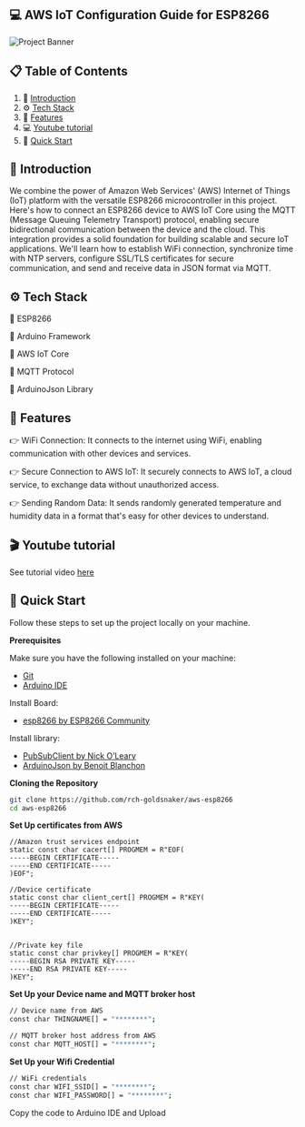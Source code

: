 ## <a name="introduction">💻 AWS IoT Configuration Guide for ESP8266</a>

<img src="https://github.com/rch-goldsnaker/aws-esp8266/blob/main//banner.png" alt="Project Banner">

## 📋 <a name="table">Table of Contents</a>

1. 🤖 [Introduction](#introduction)
2. ⚙️ [Tech Stack](#tech-stack)
3. 🔋 [Features](#features)
4. 💻 [Youtube tutorial](#youtube)
5. 🤸 [Quick Start](#quick-start)
   
## <a name="introduction">🤖 Introduction</a>

We combine the power of Amazon Web Services' (AWS) Internet of Things (IoT) platform with the versatile ESP8266 microcontroller in this project. Here's how to connect an ESP8266 device to AWS IoT Core using the MQTT (Message Queuing Telemetry Transport) protocol, enabling secure bidirectional communication between the device and the cloud.
This integration provides a solid foundation for building scalable and secure IoT applications. We'll learn how to establish WiFi connection, synchronize time with NTP servers, configure SSL/TLS certificates for secure communication, and send and receive data in JSON format via MQTT.


## <a name="tech-stack">⚙️ Tech Stack</a>

💎 ESP8266 

💎 Arduino Framework

💎 AWS IoT Core

💎 MQTT Protocol

💎 ArduinoJson Library

## <a name="features">🔋 Features</a>

👉 WiFi Connection: It connects to the internet using WiFi, enabling communication with other devices and services.

👉 Secure Connection to AWS IoT: It securely connects to AWS IoT, a cloud service, to exchange data without unauthorized access.

👉 Sending Random Data: It sends randomly generated temperature and humidity data in a format that's easy for other devices to understand.

## <a name="youtube">🎬 Youtube tutorial</a>

See tutorial video [here](https://youtu.be/xZoeJ-osS3g)

## <a name="quick-start">🤸 Quick Start</a>

Follow these steps to set up the project locally on your machine.

**Prerequisites**

Make sure you have the following installed on your machine:

- [Git](https://git-scm.com/)
- [Arduino IDE](https://www.arduino.cc/en/software)

Install Board:
- [esp8266 by ESP8266 Community](https://github.com/esp8266/Arduino)

Install library:
- [PubSubClient by Nick O’Leary](https://pubsubclient.knolleary.net/)
- [ArduinoJson by Benoit Blanchon](https://arduinojson.org/?utm_source=meta&utm_medium=library.properties)

**Cloning the Repository**

```bash
git clone https://github.com/rch-goldsnaker/aws-esp8266
cd aws-esp8266
```

**Set Up certificates from AWS**

```env
//Amazon trust services endpoint
static const char cacert[] PROGMEM = R"EOF(
-----BEGIN CERTIFICATE-----
-----END CERTIFICATE-----
)EOF";

//Device certificate
static const char client_cert[] PROGMEM = R"KEY(
-----BEGIN CERTIFICATE-----
-----END CERTIFICATE-----
)KEY";


//Private key file
static const char privkey[] PROGMEM = R"KEY(
-----BEGIN RSA PRIVATE KEY-----
-----END RSA PRIVATE KEY-----
)KEY";
```

**Set Up your Device name and MQTT broker host**

```bash
// Device name from AWS
const char THINGNAME[] = "********";

// MQTT broker host address from AWS
const char MQTT_HOST[] = "********";
```

**Set Up your Wifi Credential**

```bash
// WiFi credentials
const char WIFI_SSID[] = "********";
const char WIFI_PASSWORD[] = "********";
```

Copy the code to Arduino IDE and Upload
